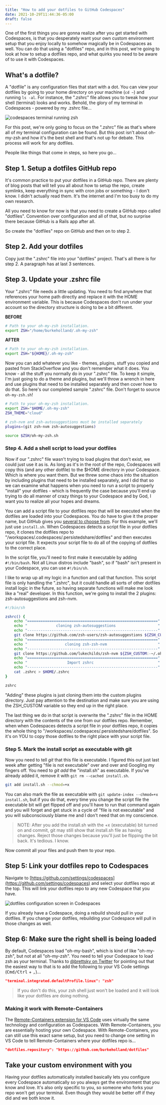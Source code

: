 ```yaml
---
title: "How to add your dotfiles to GitHub Codespaces"
date: 2021-10-29T11:44:36-05:00
draft: false
---
```


One of the first things you are gonna realize after you get started with Codespaces, is that you desperately want your own custom environment setup that you enjoy locally to somehow magically be in Codespaces as well. You can do that using a "dotfiles" repo, and in this post, we're going to look at how to setup a dotfiles repo, and what quirks you need to be aware of to use it with Codespaces.

## What's a dotfile?

A "dotfile" is any configuration files that start with a dot. You can view your dotfiles by going to your home directory on your machine (`cd ~`) and running `ls -al`. For instance, the ".zshrc" file allows you to tweak how your shell (terminal) looks and works. Behold, the glory of my terminal in Codespaces - powered by my .zshrc file...

![codespaces terminal running zsh](/media/terminal-glory.jpg)
 
For this post, we're only going to focus on the ".zshrc" file as that's where all of my terminal configuration can be found. But this post isn't about oh-my-zsh and how it's the best shell and that's not up for debate. This process will work for any dotfiles.

People like things that come in steps, so here you go...

## Step 1. Setup a dotfiles GitHub repo

It's common practice to put your dotfiles in a GitHub repo. There are plenty of blog posts that will tell you all about how to setup the repo, create symlinks, keep everything in sync with cron jobs or something - I don't know. I didn't actually read them. It's the internet and I'm too busy to do my own research. 

All you need to know for now is that you need to create a GitHub repo called "dotfiles". Convention over configuration and all of that, but no surprise there because GitHub is a Rails app after all. 

So create the "dotfiles" repo on GitHub and then on to step 2.

## Step 2. Add your dotfiles

Copy just the ".zshrc" file into your "dotfiles" project. That's all there is for step 2. A paragraph has at last 3 sentences.

## Step 3. Update your .zshrc file

Your ".zshrc" file needs a little updating. You need to find anywhere that references your home path directly and replace it with the HOME environment variable. This is because Codespaces don't run under your account so the directory structure is doing to be a bit different. 

**BEFORE**

```bash
# Path to your oh-my-zsh installation.
export ZSH="/home/burkeholland/.oh-my-zsh"
```

**AFTER**

```bash
# Path to your oh-my-zsh installation.
export ZSH="${HOME}/.oh-my-zsh"
```

Now you can add whatever you like - themes, plugins, stuff you copied and pasted from StackOverflow and you don't remember what it does. You know - all the stuff you normally do in your ".zshrc" file. To keep it simple, I'm just going to do a theme and plugins, but we'll throw a wrench in here and use plugins that need to be installed separately and then cover how to do that. So here's our completed sample ".zshrc" file. Don't forget to source `oh-my-zsh.sh`!

```bash
# Path to your oh-my-zsh installation.
export ZSH="$HOME/.oh-my-zsh"
ZSH_THEME="cloud"

# zsh-nvm and zsh-autosuggestions must be installed separately
plugins=(git zsh-nvm zsh-autosuggestions)

source $ZSH/oh-my-zsh.sh
```

### Step 4. Add a shell script to load your dotfiles

Now if our ".zshrc" file wasn't trying to load plugins that don't exist, we could just use it as is. As long as it's in the root of the repo, Codespaces will copy this (and any other dotfile) to the $HOME directory in your Codespace. Which is where you want them. But we threw some chaos into the situation by including plugins that need to be installed separately, and I did that so we can examine what happens when you need to run a script to properly "install" your dotfiles - which is frequently the case because you'll end up trying to do all manner of crazy things to your Codespace and by God, I want you to realize all your hopes and dreams.

You can add a script file to your dotfiles repo that will be executed when the dotfiles are loaded into your Codespaces. You do have to give it the proper name, but GitHub gives you [several to choose from](https://docs.github.com/en/codespaces/customizing-your-codespace/personalizing-codespaces-for-your-account#dotfiles). For this example, we'll just use `install.sh`. When Codespaces detects a script file in your dotfiles repo, it clones the dotfiles repo to "/workspaces/.codespaces/.persistedshare/dotfiles" and then executes your script file. It expects your script file to do all of the copying of dotfiles to the correct place.

In the script file, you'll need to first make it executable by adding `#!/bin/bash`. Not all Linux distros include "bash", so if "bash" isn't present in your Codespace, you can use `#!/bin/sh`.

I like to wrap up all my logic in a function and call that function. This script file is only handling the ".zshrc", but it could handle all sorts of other dotfiles install logic in the future, so having separate functions will make me look like a "real" developer. In this function, we're going to install the 2 plugins: zsh-autosuggestions and zsh-nvm. 

```bash
#!/bin/sh

zshrc() {
    echo "==========================================================="
    echo "             cloning zsh-autosuggestions                   "
    echo "-----------------------------------------------------------"                    
    git clone https://github.com/zsh-users/zsh-autosuggestions ${ZSH_CUSTOM:-~/.oh-my-zsh/custom}/plugins/zsh-autosuggestions
    echo "==========================================================="
    echo "                 cloning zsh-zsh-nvm                       "
    echo "-----------------------------------------------------------"                 
    git clone https://github.com/lukechilds/zsh-nvm ${ZSH_CUSTOM:-~/.oh-my-zsh/custom}/plugins/zsh-nvm
    echo "==========================================================="
    echo "                  Import zshrc                             "
    echo "-----------------------------------------------------------"
    cat .zshrc > $HOME/.zshrc
}

zshrc
```

"Adding" these plugins is just cloning them into the custom plugins directory. Just pay attention to the destination and make sure you are using the ZSH_CUSTOM variable so they end up in the right place.

The last thing we do in that script is overwrite the ".zshrc" file in the HOME directory with the contents of the one from our dotfiles repo. Remember, when when Codespaces detects a script file in your dotfiles repo, it copies the whole thing to "/workspaces/.codespaces/.persistedshare/dotfiles". So it's on YOU to copy those dotfiles to the right place with your script file.

### Step 5. Mark the install script as executable with git

Now you need to tell *git* that this file is executable. I figured this out just last week after getting "file is not executable" over and over and Googling my fingers off. You need to *git add* the "install.sh" as executable. If you've already added it, remove it with `git rm --cached install.sh`. 

```bash
git add install.sh --chmod=+x 
```

You can also mark the file as executable with `git update-index --chmod=+x install.sh`, but if you do that, every time you change the script file the executable bit will get flipped off and you'll have to run that command again and you will forget and get stuck in a cycle of "file is not executable" and you will subconsciously blame me and I don't need that on my conscience. 

> NOTE: After you add the install.sh with the +x (executable) bit turned on and commit, git may still show that install.sh file as having changes. Reject those changes because you'll just be flipping the bit back. It's tedious. I know.

Now commit all your files and push them to your repo.

## Step 5: Link your dotfiles repo to Codespaces

Navigate to [https://github.com/settings/codespaces](https://github.com/settings/codespaces) and select your dotfiles repo at the top. This will link your dotfiles repo to any new Codespace that you have. 

![dotfiles configuration screen in Codespaces](/media/codespaces-dotfiles.png)

If you already have a Codespace, doing a rebuild should pull in your dotfiles. If you change your dotfiles, rebuilding your Codespace will pull in those changes as well.

## Step 6: Make sure the right shell is being loaded

By default, Codespaces load "oh-my-bash", which is kind of like "oh-my-zsh", but not at all "oh-my-zsh". You need to tell your Codespace to load zsh as your terminal. Thanks to [@brettsky on Twitter](https://twitter.com/brettsky) for pointing out that the easiest way to that is to add the following to your VS Code settings (<kbd>Cmd/Ctrl</kbd> + <kbd>,</kbd>)...

```json
"terminal.integrated.defaultProfile.linux": "zsh"
```

> If you don't do this, your zsh shell just won't be loaded and it will look like your dotfiles are doing nothing.


### Making it work with Remote-Containers

The [Remote-Containers extension for VS Code](https://marketplace.visualstudio.com/items?itemName=ms-vscode-remote.remote-containers&WT.mc_id=devcloud-0000-buhollan) uses virtually the same technology and configuration as Codespaces. With Remote-Containers, you are essentially hosting your own Codespace. With Remote-Containers, you can still use this exact same setup, but you need to change one setting in VS Code to tell Remote-Containers where your dotfiles repo is...

```json
"dotfiles.repository": "https://github.com/burkeholland/dotfiles"
```

## Take your custom environment with you

Having your dotfiles automatically installed basically lets you configure every Codespace automatically so you always get the environment that you know and love. It's also only specific to you, so someone who forks your repo won't get your terminal. Even though they would be better off if they did and we both know it.





